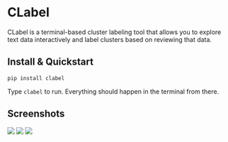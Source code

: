 # CLabel

CLabel is a terminal-based cluster labeling tool that allows you to explore text data interactively and label clusters based on reviewing that data.

## Install & Quickstart

```
pip install clabel
```

Type `clabel` to run. Everything should happen in the terminal from there.

## Screenshots

![](https://i.ibb.co/5hQ6CL6/Screen-Shot-2021-08-30-at-4-41-14-PM.png)
![](https://i.ibb.co/YPfJ49w/Screen-Shot-2021-08-30-at-4-41-49-PM.png)
![](https://i.ibb.co/wBvN5mY/Screen-Shot-2021-08-30-at-4-42-11-PM.png)
